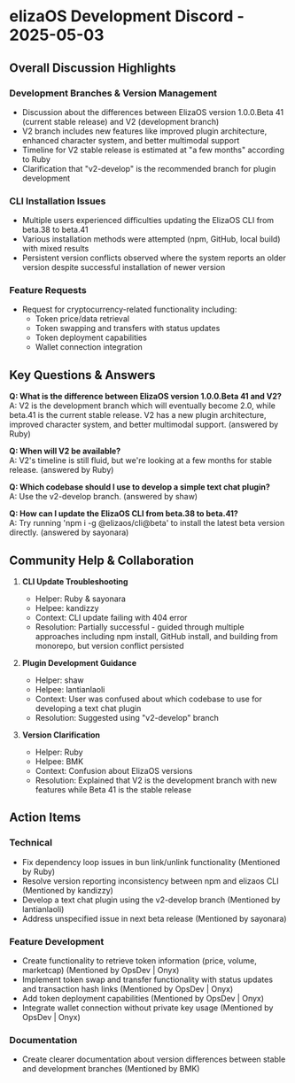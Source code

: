 # elizaOS Development Discord - 2025-05-03

## Overall Discussion Highlights

### Development Branches & Version Management
- Discussion about the differences between ElizaOS version 1.0.0.Beta 41 (current stable release) and V2 (development branch)
- V2 branch includes new features like improved plugin architecture, enhanced character system, and better multimodal support
- Timeline for V2 stable release is estimated at "a few months" according to Ruby
- Clarification that "v2-develop" is the recommended branch for plugin development

### CLI Installation Issues
- Multiple users experienced difficulties updating the ElizaOS CLI from beta.38 to beta.41
- Various installation methods were attempted (npm, GitHub, local build) with mixed results
- Persistent version conflicts observed where the system reports an older version despite successful installation of newer version

### Feature Requests
- Request for cryptocurrency-related functionality including:
  - Token price/data retrieval
  - Token swapping and transfers with status updates
  - Token deployment capabilities
  - Wallet connection integration

## Key Questions & Answers

**Q: What is the difference between ElizaOS version 1.0.0.Beta 41 and V2?**  
A: V2 is the development branch which will eventually become 2.0, while beta.41 is the current stable release. V2 has a new plugin architecture, improved character system, and better multimodal support. (answered by Ruby)

**Q: When will V2 be available?**  
A: V2's timeline is still fluid, but we're looking at a few months for stable release. (answered by Ruby)

**Q: Which codebase should I use to develop a simple text chat plugin?**  
A: Use the v2-develop branch. (answered by shaw)

**Q: How can I update the ElizaOS CLI from beta.38 to beta.41?**  
A: Try running 'npm i -g @elizaos/cli@beta' to install the latest beta version directly. (answered by sayonara)

## Community Help & Collaboration

1. **CLI Update Troubleshooting**
   - Helper: Ruby & sayonara
   - Helpee: kandizzy
   - Context: CLI update failing with 404 error
   - Resolution: Partially successful - guided through multiple approaches including npm install, GitHub install, and building from monorepo, but version conflict persisted

2. **Plugin Development Guidance**
   - Helper: shaw
   - Helpee: lantianlaoli
   - Context: User was confused about which codebase to use for developing a text chat plugin
   - Resolution: Suggested using "v2-develop" branch

3. **Version Clarification**
   - Helper: Ruby
   - Helpee: BMK
   - Context: Confusion about ElizaOS versions
   - Resolution: Explained that V2 is the development branch with new features while Beta 41 is the stable release

## Action Items

### Technical
- Fix dependency loop issues in bun link/unlink functionality (Mentioned by Ruby)
- Resolve version reporting inconsistency between npm and elizaos CLI (Mentioned by kandizzy)
- Develop a text chat plugin using the v2-develop branch (Mentioned by lantianlaoli)
- Address unspecified issue in next beta release (Mentioned by sayonara)

### Feature Development
- Create functionality to retrieve token information (price, volume, marketcap) (Mentioned by OpsDev | Onyx)
- Implement token swap and transfer functionality with status updates and transaction hash links (Mentioned by OpsDev | Onyx)
- Add token deployment capabilities (Mentioned by OpsDev | Onyx)
- Integrate wallet connection without private key usage (Mentioned by OpsDev | Onyx)

### Documentation
- Create clearer documentation about version differences between stable and development branches (Mentioned by BMK)